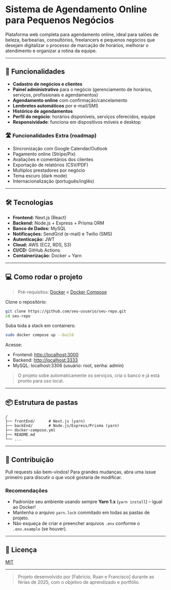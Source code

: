 # Sistema de Agendamento Online para Pequenos Negócios

Plataforma web completa para agendamento online, ideal para salões de beleza, barbearias, consultórios, freelancers e pequenos negócios que desejam digitalizar o processo de marcação de horários, melhorar o atendimento e organizar a rotina da equipe.

---

## 🚀 Funcionalidades

- **Cadastro de negócios e clientes**
- **Painel administrativo** para o negócio (gerenciamento de horários, serviços, profissionais e agendamentos)
- **Agendamento online** com confirmação/cancelamento
- **Lembretes automáticos** por e-mail/SMS
- **Histórico de agendamentos**
- **Perfil do negócio**: horários disponíveis, serviços oferecidos, equipe
- **Responsividade**: funciona em dispositivos móveis e desktop

### 🛣️ Funcionalidades Extra (roadmap)

- Sincronização com Google Calendar/Outlook
- Pagamento online (Stripe/Pix)
- Avaliações e comentários dos clientes
- Exportação de relatórios (CSV/PDF)
- Multiplos prestadores por negócio
- Tema escuro (dark mode)
- Internacionalização (português/inglês)

---

## 🛠️ Tecnologias

- **Frontend:** Next.js (React)
- **Backend:** Node.js + Express + Prisma ORM
- **Banco de Dados:** MySQL
- **Notificações:** SendGrid (e-mail) e Twilio (SMS)
- **Autenticação:** JWT
- **Cloud:** AWS (EC2, RDS, S3)
- **CI/CD:** GitHub Actions
- **Containerização:** Docker + Yarn

---

## 💻 Como rodar o projeto

> Pré-requisitos: [Docker](https://www.docker.com/get-started/) e [Docker Compose](https://docs.docker.com/compose/)

Clone o repositório:
```sh
git clone https://github.com/seu-usuario/seu-repo.git
cd seu-repo
```

Suba toda a stack em containers:
```sh
sudo docker compose up --build
```

Acesse:
- Frontend: [http://localhost:3000](http://localhost:3000)
- Backend: [http://localhost:3333](http://localhost:3333)
- MySQL: localhost:3306 (usuário: root, senha: admin)

> O projeto sobe automaticamente os serviços, cria o banco e já está pronto para uso local.

---

## 📦 Estrutura de pastas

```
/
├── frontEnd/      # Next.js (yarn)
├── backEnd/       # Node.js/Express/Prisma (yarn)
├── docker-compose.yml
├── README.md
└── ...
```

---

## 🤝 Contribuição

Pull requests são bem-vindos! Para grandes mudanças, abra uma issue primeiro para discutir o que você gostaria de modificar.

### Recomendações

- Padronize seu ambiente usando sempre **Yarn 1.x** (`yarn install`) – igual ao Docker!
- Mantenha o arquivo `yarn.lock` commitado em todas as pastas de projeto.
- Não esqueça de criar e preencher arquivos `.env` conforme o `.env.example` (se houver).

---

## 📄 Licença

[MIT](LICENSE)

---

> Projeto desenvolvido por [Fabricio, Ruan e Francisco] durante as férias de 2025, com o objetivo de aprendizado e portfólio.